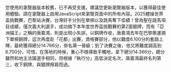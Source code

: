 您使用的瀏覽器版本較舊，已不再受支援。建議您更新瀏覽器版本，以獲得最佳使用體驗。請在瀏覽器上啟用JavaScript來瀏覽頁面中的所有內容。2025體操世界盃挑戰賽，巴黎站決賽，台灣好手分別在單槓以及跳馬奪下佳績！曾為聖在跳馬項目成績，僅次義大利選手，成功摘下本年度世界盃挑戰賽的第2面銀牌，而有「亞洲貓王」之稱的唐嘉鴻，則是出現小失誤，以銅牌作收，唐嘉鴻去年在巴黎奧運摘下單槓銅牌，這次再度赴「花都」出賽，資格賽部分，他以難度6.100分的套路上陣，最終獲得總分14.766分，排名第一晉級；到了決賽之後，他又將難度調高到6.700分，可惜，在落地的時候，重心不穩導致手觸地，拿下總分14.366分，總分雖然和地主法國選手相同，但根據「執行分」高低決定名次，唐嘉鴻最終名列第三，收下銅牌，與銀牌擦肩而過。